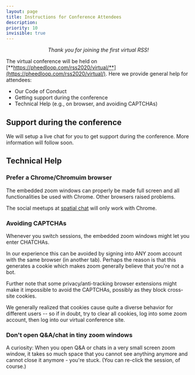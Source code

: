 ```yaml
---
layout: page
title: Instructions for Conference Attendees
description: 
priority: 10
invisible: true
---
```


<center><i>Thank you for joining the first virtual RSS!</i></center>

The virtual conference will be held on [**https://pheedloop.com/rss2020/virtual/**](https://pheedloop.com/rss2020/virtual/). Here we provide general help for attendees:

* Our Code of Conduct
* Getting support during the conference
* Technical Help (e.g., on browser, and avoiding CAPTCHAs)

## Support during the conference

We will setup a live chat for you to get support during the conference. More information will follow soon.

## Technical Help

### Prefer a Chrome/Chromuim browser

The embedded zoom windows can properly be made full screen and all
functionalities be used with Chrome. Other browsers raised problems.

The social meetups at
[spatial chat](https://spatial.chat/s/RSS2020Hallway) will only work
with Chrome.

### Avoiding CAPTCHAs

Whenever you switch sessions, the embedded zoom windows might let you
enter CHATCHAs.

In our experience this can be avoided by signing into ANY zoom account
with the same browser (in another tab). Perhaps the reason is that
this generates a cookie which makes zoom generally believe that you're
not a bot.

Further note that some privacy/anti-tracking browser extensions might
make it impossible to avoid the CAPTCHAs, possibly as they block
cross-site cookies.

We generally realized that cookies cause quite a diverse behavior for
different users -- so if in doubt, try to clear all cookies, log into
some zoom account, then log into our virtual conference site.

### Don't open Q&A/chat in tiny zoom windows

A curiosity: When you open Q&A or chats in a very small screen zoom
window, it takes so much space that you cannot see anything anymore
and cannot close it anymore - you're stuck. (You can re-click the
session, of course.)

